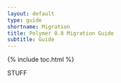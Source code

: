 ```yaml
---
layout: default
type: guide
shortname: Migration
title: Polymer 0.8 Migration Guide
subtitle: Guide
---
```


{% include toc.html %}

STUFF
